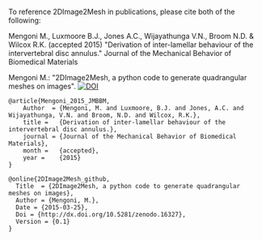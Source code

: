 To reference 2DImage2Mesh in publications, please cite both of the following:

Mengoni M., Luxmoore B.J., Jones A.C., Wijayathunga V.N., Broom N.D. & Wilcox R.K. (accepted 2015)
"Derivation of inter-lamellar behaviour of the intervertebral disc annulus." Journal of the Mechanical Behavior of Biomedical Materials

Mengoni M.: "2DImage2Mesh, a python code to generate quadrangular meshes on images". 
[![DOI](https://zenodo.org/badge/10566/mengomarlene/2DImage2Mesh.svg)](http://dx.doi.org/10.5281/zenodo.16327)





```
@article{Mengoni_2015_JMBBM,
    Author  = {Mengoni, M. and Luxmoore, B.J. and Jones, A.C. and Wijayathunga, V.N. and Broom, N.D. and Wilcox, R.K.},
    title =   {Derivation of inter-lamellar behaviour of the intervertebral disc annulus.},
    journal = {Journal of the Mechanical Behavior of Biomedical Materials},
    month =   {accepted},
    year =    {2015}
}

@online{2DImage2Mesh_github,
  Title  = {2DImage2Mesh, a python code to generate quadrangular meshes on images},
  Author = {Mengoni, M.},
  Date = {2015-03-25},
  Doi = {http://dx.doi.org/10.5281/zenodo.16327},
  Version = {0.1}
}
```
